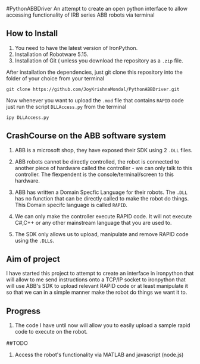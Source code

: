 #PythonABBDriver
An attempt to create an open python interface to allow accessing functionality of IRB series ABB robots via terminal

## How to Install

1. You need to have the latest version of IronPython.
2. Installation of Robotware 5.15.
3. Installation of Git ( unless you download the repository as a <code>.zip</code> file.

After installation the dependencies, just git clone this repository into the folder of your choice from your terminal

```
git clone https://github.com/JoyKrishnaMondal/PythonABBDriver.git
```

Now whenever you want to upload the <code>.mod</code> file that contains <code>RAPID</code> code just run the script <code>DLLAccess.py</code> from the terminal

```
ipy DLLAccess.py
```

## CrashCourse on the ABB software system

1. ABB is a microsoft shop, they have exposed their SDK using 2 <code>.DLL</code> files.

2. ABB robots cannot be directly controlled, the robot is connected to another piece of hardware called the controller - we can only talk to this controller. The flexpendent is the console/terminal/screen to this hardware.

3. ABB has written a Domain Specfic Language for their robots. The <code>.DLL</code> has no function that can be directly called to make the robot do things. This Domain specifc language is called <code>RAPID</code>.


4. We can only make the controller execute RAPID code. It will not execute C#,C++ or any other mainstream language that you are used to.

5. The SDK only allows us to upload, manipulate and remove RAPID code using the <code>.DLL</code>s.

## Aim of project

I have started this project to attempt to create an interface in ironpython that will allow to me send instructions onto a TCP/IP socket to ironpython that will use ABB's SDK to upload relevant RAPID code or at least manipulate it so that we can in a simple manner make the robot do things we want it to.

## Progress

1. The code I have until now will allow you to easily upload a sample rapid code to execute on the robot.


##TODO

1. Access the robot's functionality via MATLAB and javascript (node.js)





